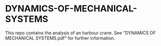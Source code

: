 # DYNAMICS-OF-MECHANICAL-SYSTEMS
This repo contains the analysis of an harbour crane. See "DYNAMICS OF MECHANICAL SYSTEMS.pdf" for further information.
